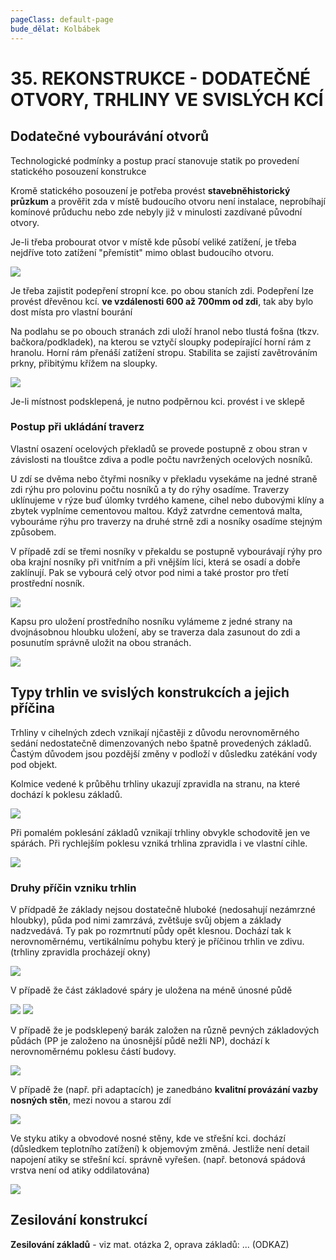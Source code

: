 ```yaml
---
pageClass: default-page
bude_dělat: Kolbábek
---
```


# 35. REKONSTRUKCE - DODATEČNÉ OTVORY, TRHLINY VE SVISLÝCH KCÍ

## Dodatečné vybourávání otvorů

Technologické podmínky a postup prací stanovuje statik po provedení statického posouzení konstrukce

Kromě statického posouzení je potřeba provést **stavebněhistorický průzkum** a prověřit zda v místě budoucího otvoru není instalace, neprobíhají komínové průduchu nebo zde nebyly již v minulosti zazdívané původní otvory.

Je-li třeba probourat otvor v místě kde působí veliké zatížení, je třeba nejdříve toto zatížení "přemístit" mimo oblast budoucího otvoru.

<img class="centered_image" src="/images/pos/35/premisteni.jpg" />

Je třeba zajistit podepření stropní kce. po obou staních zdi. Podepření lze provést dřevěnou kcí. **ve vzdálenosti 600 až 700mm od zdi**, tak aby bylo dost místa pro vlastní bourání

Na podlahu se po obouch stranách zdi uloží hranol nebo tlustá fošna (tkzv. bačkora/podkladek), na kterou se vztyčí sloupky podepírající horní rám z hranolu. Horní rám přenáší zatížení stropu. Stabilita se zajistí zavětrováním prkny, přibitýmu křížem na sloupky.

<img class="centered_image" src="/images/pos/35/probourani.jpg" />

Je-li místnost podsklepená, je nutno podpěrnou kci. provést i ve sklepě

### Postup při ukládání traverz

Vlastní osazení ocelových překladů se provede postupně z obou stran v závislosti na tlouštce zdiva a podle počtu navržených ocelových nosníků.

U zdí se dvěma nebo čtyřmi nosníky v překladu vysekáme na jedné straně zdi rýhu pro polovinu počtu nosníků a ty do rýhy osadíme. Traverzy uklínujeme v rýze buď úlomky tvrdého kamene, cihel nebo dubovými klíny a zbytek vyplníme cementovou maltou. Když zatvrdne cementová malta, vybouráme rýhu pro traverzy na druhé strně zdi a nosníky osadíme stejným způsobem.

V případě zdí se třemi nosníky v překaldu se postupně vybourávají rýhy pro oba krajní nosníky při vnitřním a při vnějším líci, která se osadí a dobře zaklínují. Pak se vybourá celý otvor pod nimi a také prostor pro třetí prostřední nosník. 

<img class="centered_image" src="/images/pos/35/traverzi.jpg" />

Kapsu pro uložení prostředního nosníku vylámeme z jedné strany na dvojnásobnou hloubku uložení, aby se traverza dala zasunout do zdi a posunutím správně uložit na obou stranách.

<img class="centered_image" src="/images/pos/35/prostredni.jpg" />

## Typy trhlin ve svislých konstrukcích a jejich příčina

Trhliny v cihelných zdech vznikají njčastěji z důvodu nerovnoměrného sedání nedostatečně dimenzovaných nebo špatně provedených základů. Častým důvodem jsou pozdější změny v podloží v důsledku zatékání vody pod objekt.

Kolmice vedené k průběhu trhliny ukazují zpravidla na stranu, na které dochází k poklesu základů.

<img class="centered_image" src="/images/pos/35/trhlina.jpg" /> 

Při pomalém poklesání základů vznikají trhliny obvykle schodovitě jen ve spárách. Při rychlejším poklesu vzniká trhlina zpravidla i ve vlastní cihle.

<img class="centered_image" src="/images/pos/35/trhlina2.jpg" />

### Druhy příčin vzniku trhlin

V přídpadě že základy nejsou dostatečně hluboké (nedosahují nezámrzné hloubky), půda pod nimi zamrzává, zvětšuje svůj objem a základy nadzvedává. Ty pak po rozmrtnutí půdy opět klesnou. Dochází tak k nerovnoměrnému, vertikálnímu pohybu který je příčinou trhlin ve zdivu. (trhliny zpravidla procházejí okny)

<img class="centered_image" src="/images/pos/35/hloubka.jpg" />

V případě že část základové spáry je uložena na méně únosné půdě

<img class="centered_image" src="/images/pos/35/unosnost.jpg" />

<img class="centered_image" src="/images/pos/35/unosnost2.jpg" />

V případě že je podsklepený barák založen na různě pevných základových půdách (PP je založeno na únosnější půdě nežli NP), dochází k nerovnoměrnému poklesu částí budovy.

<img class="centered_image" src="/images/pos/35/unosnost3.jpg" />

V případě že (např. při adaptacích) je zanedbáno **kvalitní provázání vazby nosných stěn**, mezi novou a starou zdí

<img class="centered_image" src="/images/pos/35/provazani.jpg" />

Ve styku atiky a obvodové nosné stěny, kde ve střešní kci. dochází (důsledkem teplotního zatížení) k objemovým změná. Jestliže není detail napojení atiky se střešní kcí. správně vyřešen. (např. betonová spádová vrstva není od atiky oddilatována)

<img class="centered_image" src="/images/pos/35/atika.jpg" />

## Zesilování konstrukcí

**Zesilování základů** - viz mat. otázka 2, oprava základů: ... (ODKAZ)